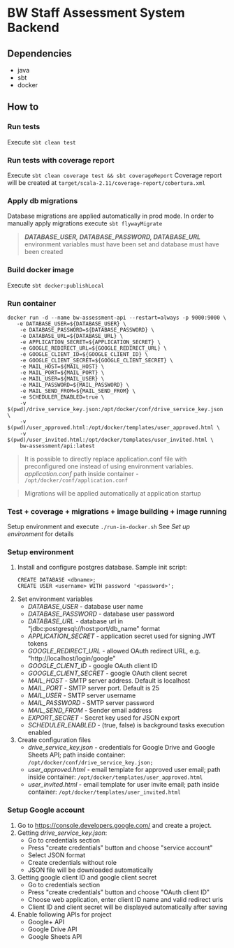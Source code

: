 # BW Staff Assessment System Backend
## Dependencies
- java
- sbt
- docker

## How to

### Run tests
Execute `sbt clean test`

### Run tests with coverage report
Execute `sbt clean coverage test && sbt coverageReport`
Coverage report will be created at `target/scala-2.11/coverage-report/cobertura.xml`

### Apply db migrations
Database migrations are applied automatically in prod mode. 
In order to manually apply migrations execute `sbt flywayMigrate`

> ***DATABASE_USER, DATABASE_PASSWORD, DATABASE_URL*** environment
> variables must have been set and database must have been created

### Build docker image
Execute `sbt docker:publishLocal`

### Run container
```shell
docker run -d --name bw-assessment-api --restart=always -p 9000:9000 \
   -e DATABASE_USER=${DATABASE_USER} \
    -e DATABASE_PASSWORD=${DATABASE_PASSWORD} \
    -e DATABASE_URL=${DATABASE_URL} \
    -e APPLICATION_SECRET=${APPLICATION_SECRET} \
    -e GOOGLE_REDIRECT_URL=${GOOGLE_REDIRECT_URL} \
    -e GOOGLE_CLIENT_ID=${GOOGLE_CLIENT_ID} \
    -e GOOGLE_CLIENT_SECRET=${GOOGLE_CLIENT_SECRET} \
    -e MAIL_HOST=${MAIL_HOST} \
    -e MAIL_PORT=${MAIL_PORT} \
    -e MAIL_USER=${MAIL_USER} \
    -e MAIL_PASSWORD=${MAIL_PASSWORD} \
    -e MAIL_SEND_FROM=${MAIL_SEND_FROM} \
    -e SCHEDULER_ENABLED=true \
    -v $(pwd)/drive_service_key.json:/opt/docker/conf/drive_service_key.json \
    -v $(pwd)/user_approved.html:/opt/docker/templates/user_approved.html \
    -v $(pwd)/user_invited.html:/opt/docker/templates/user_invited.html \
    bw-assessment/api:latest
```
> It is possible to directly replace application.conf file with preconfigured one instead of using 
environment variables. *application.conf* path inside container - `/opt/docker/conf/application.conf`

> Migrations will be applied automatically at application startup

### Test + coverage + migrations + image building + image running
Setup environment and execute `./run-in-docker.sh`
See *Set up environment* for details

### Setup environment
1. Install and configure postgres database. Sample init script:
	```
	CREATE DATABASE <dbname>;
	CREATE USER <username> WITH password '<password>';
    ```
2. Set environment variables
    * *DATABASE_USER* - database user name
    * *DATABASE_PASSWORD* - database user password
    * *DATABASE_URL* - database url in "jdbc:postgresql://host:port/db_name" format
    * *APPLICATION_SECRET* - application secret used for signing JWT tokens
    * *GOOGLE_REDIRECT_URL* - allowed OAuth redirect URL, e.g. "http://localhost/login/google"
    * *GOOGLE_CLIENT_ID* - google OAuth client ID
    * *GOOGLE_CLIENT_SECRET* - google OAuth client secret
    * *MAIL_HOST* - SMTP server address. Default is localhost
    * *MAIL_PORT* - SMTP server port. Default is 25
    * *MAIL_USER* - SMTP server username
    * *MAIL_PASSWORD* - SMTP server password
    * *MAIL_SEND_FROM* - Sender email address
    * *EXPORT_SECRET* - Secret key used for JSON export
    * *SCHEDULER_ENABLED* - (true, false) is background tasks execution enabled
3. Create configuration files
    * *drive_service_key.json* - credentials for Google Drive and Google Sheets API; 
    path inside container: `/opt/docker/conf/drive_service_key.json;`
    * *user_approved.html* - email template for approved user email;
    path inside container: `/opt/docker/templates/user_approved.html`
    * *user_invited.html* - email template for user invite email;
    path inside container: `/opt/docker/templates/user_invited.html`

### Setup Google account
1. Go to https://console.developers.google.com/ and create a project.
2. Getting *drive_service_key.json*: 
    * Go to credentials section
    * Press "create credentials" button and choose "service account"
    * Select JSON format
    * Create credentials without role
    * JSON file will be downloaded automatically
3. Getting google client ID and google client secret
    * Go to credentials section
    * Press "create credentials" button and choose "OAuth client ID"
    * Choose web application, enter client ID name and valid redirect uris
    * Client ID and client secret will be displayed automatically after saving
4. Enable following APIs for project
    * Google+ API
    * Google Drive API
    * Google Sheets API
